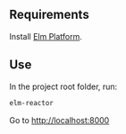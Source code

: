 ## Requirements

Install [Elm Platform](http://elm-lang.org/install).

## Use

In the project root folder, run:
```bash
elm-reactor
```

Go to [http://localhost:8000](http://localhost:8000)
